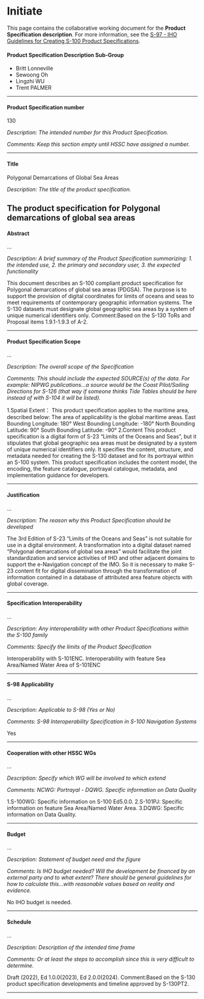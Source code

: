 # Initiate

This page contains the collaborative working document for the **Product Specification description**. For more information, see the [S-97 - IHO Guidelines for Creating S-100 Product Specifications](https://registry.iho.int/guidance/list.do).

#### Product Specification Description Sub-Group

+ Britt Lonneville
+ Sewoong Oh
+ Lingzhi WU
+ Trent PALMER
---

#### Product Specification number

130

*Description: The intended number for this Product Specification.*

*Comments: Keep this section empty until HSSC have assigned a number.*

---

#### Title

Polygonal Demarcations of Global Sea Areas

*Description: The title of the product specification.*

The product specification for Polygonal demarcations of global sea areas
---

#### Abstract

...

*Description: A brief summary of the Product Specification summarizing: 1. the intended use, 2. the primary and secondary user, 3. the expected functionality*

This document describes an S-100 compliant product specification for Polygonal demarcations of global sea areas (PDGSA). The purpose is to support the provision of digital coordinates for limits of oceans and seas to meet requirements of contemporary geographic information systems. The S-130 datasets must designate global geographic sea areas by a system of unique numerical identifiers only.
Comment:Based on the S-130 ToRs and Proposal items 1.9.1-1.9.3 of A-2.

---

#### Product Specification Scope

...

*Description: The overall scope of the Specification*

*Comments: This should include the expected SOURCE(s) of the data. For example: NIPWG publications...a source would be the Coast Pilot/Sailing Directions for S-126 (that way if someone thinks Tide Tables should be here
instead of with S-104 it will be listed).*

1.Spatial Extent：
This product specification applies to the maritime area, described below: The area of applicability is the global maritime areas. 
East Bounding Longitude: 180° 
West Bounding Longitude: -180° 
North Bounding Latitude: 90° 
South Bounding Latitude: -90° 
2.Content 
This product specification is a digital form of S-23 “Limits of the Oceans and Seas”, but it stipulates that global geographic sea areas must be designated by a system of unique numerical identifiers only. It specifies the content, structure, and metadata needed for creating the S-130 dataset and for its portrayal within an S-100 system. This product specification includes the content model, the encoding, the feature catalogue, portrayal catalogue, metadata, and implementation guidance for developers.

---

#### Justification

...

*Description: The reason why this Product Specification should be developed*

The 3rd Edition of S-23 “Limits of the Oceans and Seas” is not suitable for use in a digital environment. A transformation into a digital dataset named “Polygonal demarcations of global sea areas” would facilitate the joint standardization and service activities of IHO and other adjacent domains to support the e-Navigation concept of the IMO. So it is necessary to make S-23 content fit for digital dissemination through the transformation of information contained in a database of attributed area feature objects with global coverage.

---

#### Specification Interoperability

...

*Description: Any interoperability with other Product Specifications within the S-100 family*

*Comments: Specify the limits of the Product Specification*

Interoperability with S-101ENC.
Interoperability with feature Sea Area/Named Water Area of S-101ENC

---

#### S-98 Applicability

...

*Description: Applicable to S-98 (Yes or No)*

*Comments: S-98 Interoperability Specification in S-100 Navigation Systems*

Yes

---


#### Cooperation with other HSSC WGs

...

*Description: Specify which WG will be involved to which extend*

*Comments: NCWG: Portrayal - DQWG. Specific information on Data Quality*

1.S-100WG: Specific information on S-100 Ed5.0.0.
2.S-101PJ: Specific information on feature Sea Area/Named Water Area.
3.DQWG:    Specific information on Data Quality.


---

#### Budget

...

*Description: Statement of budget need and the figure*

*Comments: Is IHO budget needed? Will the development be financed by an
external party and to what extent? There should be general guidelines for how to calculate this...with reasonable values based on reality and evidence.*

No IHO budget is needed.

---


#### Schedule

...

*Description: Description of the intended time frame*

*Comments: Or at least the steps to accomplish since this is very difficult to determine.*

Draft (2022), Ed 1.0.0(2023), Ed 2.0.0(2024).
Comment:Based on the S-130 product specification developments and timeline approved by S-130PT2.

---
